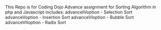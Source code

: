 This Repo is for Coding Dojo Advance assignment for Sorting Algorithm in php and Javascript includes: 
advanceIVoption - Selection Sort
advanceVoption - Insertion Sort
advanceVIoption - Bubble Sort
advanceVIIoption - Radix Sort